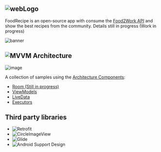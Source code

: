 
## ![webLogo](https://user-images.githubusercontent.com/4821464/54500882-d2aa2a00-48f7-11e9-9267-85463d700395.png)<br/>
FoodRecipe is an open-source app with consume the [Food2Work API](https://www.food2fork.com/about/api) and show the best recipes from the community. Details still in progress (Work in progress)

![banner](https://user-images.githubusercontent.com/4821464/54738688-a1e22300-4b8b-11e9-80e6-cbadd5b9c08d.png)

## ![MVVM Architecture](https://developer.android.com/topic/libraries/architecture/workmanager/)

![image](https://user-images.githubusercontent.com/4821464/54502305-52d48d80-4900-11e9-9b67-a87c78bbb0ff.png)

A collection of samples using the [Architecture Components](https://developer.android.com/arch):

- [Room (Still in progress)](https://developer.android.com/topic/libraries/architecture/room) 
- [ViewModels](https://developer.android.com/topic/libraries/architecture/viewmodel)
- [LiveData](https://developer.android.com/topic/libraries/architecture/livedata)
- [Executors](https://developer.android.com/reference/java/util/concurrent/Executors)

## Third party libraries
- ![Retrofit](https://square.github.io/retrofit/)
- ![CircleImageView](https://github.com/hdodenhof/CircleImageView)
- ![Glide](https://github.com/bumptech/glide)
- ![Android Support Design](https://developer.android.com/topic/libraries/support-library/packages)
